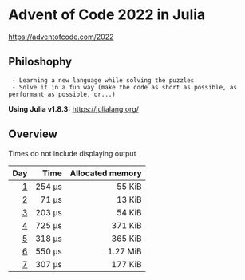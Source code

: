 # Advent of Code 2022 in Julia

<https://adventofcode.com/2022>

## Philoshophy

     - Learning a new language while solving the puzzles
     - Solve it in a fun way (make the code as short as possible, as performant as possible, or...)

**Using Julia v1.8.3:** <https://julialang.org/>

## Overview

Times do not include displaying output

 | Day | Time | Allocated memory |
 | ---: | ---: | ---: |
 | [1](https://adventofcode.com/2022/day/1) | 254 µs | 55 KiB |
 | [2](https://adventofcode.com/2022/day/2) | 71 µs | 13 KiB |
 | [3](https://adventofcode.com/2022/day/3) | 203 µs | 54 KiB |
 | [4](https://adventofcode.com/2022/day/4) | 725 µs | 371 KiB |
 | [5](https://adventofcode.com/2022/day/5) | 318 µs | 365 KiB |
 | [6](https://adventofcode.com/2022/day/6) | 550 µs | 1.27 MiB |
 | [7](https://adventofcode.com/2022/day/6) | 307 µs | 177 KiB |